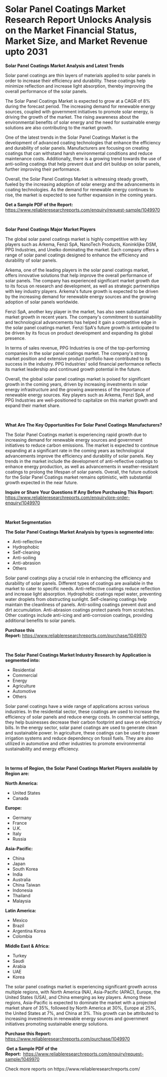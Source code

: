 <p><h1>Solar Panel Coatings Market Research Report Unlocks Analysis on the Market Financial Status, Market Size, and Market Revenue upto 2031</h1></p><p><strong>Solar Panel Coatings Market Analysis and Latest Trends</strong></p>
<p><p>Solar panel coatings are thin layers of materials applied to solar panels in order to increase their efficiency and durability. These coatings help minimize reflection and increase light absorption, thereby improving the overall performance of the solar panels.</p><p>The Solar Panel Coatings Market is expected to grow at a CAGR of 8% during the forecast period. The increasing demand for renewable energy sources, coupled with government initiatives to promote solar energy, is driving the growth of the market. The rising awareness about the environmental benefits of solar energy and the need for sustainable energy solutions are also contributing to the market growth.</p><p>One of the latest trends in the Solar Panel Coatings Market is the development of advanced coating technologies that enhance the efficiency and durability of solar panels. Manufacturers are focusing on creating coatings that can withstand harsh environmental conditions and reduce maintenance costs. Additionally, there is a growing trend towards the use of anti-soiling coatings that help prevent dust and dirt buildup on solar panels, further improving their performance.</p><p>Overall, the Solar Panel Coatings Market is witnessing steady growth, fueled by the increasing adoption of solar energy and the advancements in coating technologies. As the demand for renewable energy continues to rise, the market is expected to see further expansion in the coming years.</p></p>
<p><strong>Get a Sample PDF of the Report:&nbsp;</strong> <a href="https://www.reliableresearchreports.com/enquiry/request-sample/1049970">https://www.reliableresearchreports.com/enquiry/request-sample/1049970</a></p>
<p>&nbsp;</p>
<p><strong>Solar Panel Coatings Major Market Players</strong></p>
<p><p>The global solar panel coatings market is highly competitive with key players such as Arkema, Fenzi SpA, NanoTech Products, Koninklijke DSM, PPG Industries, and Unelko dominating the market. Each company offers a range of solar panel coatings designed to enhance the efficiency and durability of solar panels.</p><p>Arkema, one of the leading players in the solar panel coatings market, offers innovative solutions that help improve the overall performance of solar panels. The company has experienced significant market growth due to its focus on research and development, as well as strategic partnerships with key industry players. Arkema's future growth is expected to be driven by the increasing demand for renewable energy sources and the growing adoption of solar panels worldwide.</p><p>Fenzi SpA, another key player in the market, has also seen substantial market growth in recent years. The company's commitment to sustainability and technological advancements has helped it gain a competitive edge in the solar panel coatings market. Fenzi SpA's future growth is anticipated to be driven by its focus on product development and expanding its global presence.</p><p>In terms of sales revenue, PPG Industries is one of the top-performing companies in the solar panel coatings market. The company's strong market position and extensive product portfolio have contributed to its success in the industry. PPG Industries' solid financial performance reflects its market leadership and continued growth potential in the future. </p><p>Overall, the global solar panel coatings market is poised for significant growth in the coming years, driven by increasing investments in solar energy infrastructure and the growing awareness of the importance of renewable energy sources. Key players such as Arkema, Fenzi SpA, and PPG Industries are well-positioned to capitalize on this market growth and expand their market share.</p></p>
<p>&nbsp;</p>
<p><strong>What Are The Key Opportunities For Solar Panel Coatings Manufacturers?</strong></p>
<p><p>The Solar Panel Coatings market is experiencing rapid growth due to increasing demand for renewable energy sources and government initiatives to reduce carbon emissions. The market is expected to continue expanding at a significant rate in the coming years as technological advancements improve the efficiency and durability of solar panels. Key trends in the market include the development of anti-reflective coatings to enhance energy production, as well as advancements in weather-resistant coatings to prolong the lifespan of solar panels. Overall, the future outlook for the Solar Panel Coatings market remains optimistic, with substantial growth expected in the near future.</p></p>
<p><strong>Inquire or Share Your Questions If Any Before Purchasing This Report:</strong> <a href="https://www.reliableresearchreports.com/enquiry/pre-order-enquiry/1049970">https://www.reliableresearchreports.com/enquiry/pre-order-enquiry/1049970</a></p>
<p>&nbsp;</p>
<p><strong>Market Segmentation</strong></p>
<p><strong>The Solar Panel Coatings Market Analysis by types is segmented into:</strong></p>
<p><ul><li>Anti-reflective</li><li>Hydrophobic</li><li>Self-cleaning</li><li>Anti-soiling</li><li>Anti-abrasion</li><li>Others</li></ul></p>
<p><p>Solar panel coatings play a crucial role in enhancing the efficiency and durability of solar panels. Different types of coatings are available in the market to cater to specific needs. Anti-reflective coatings reduce reflection and increase light absorption. Hydrophobic coatings repel water, preventing water droplets from obstructing sunlight. Self-cleaning coatings help maintain the cleanliness of panels. Anti-soiling coatings prevent dust and dirt accumulation. Anti-abrasion coatings protect panels from scratches. Other coatings include anti-icing and anti-corrosion coatings, providing additional benefits to solar panels.</p></p>
<p><strong>Purchase this Report:&nbsp;</strong><a href="https://www.reliableresearchreports.com/purchase/1049970">https://www.reliableresearchreports.com/purchase/1049970</a></p>
<p>&nbsp;</p>
<p><strong>The Solar Panel Coatings Market Industry Research by Application is segmented into:</strong></p>
<p><ul><li>Residential</li><li>Commercial</li><li>Energy</li><li>Agriculture</li><li>Automotive</li><li>Others</li></ul></p>
<p><p>Solar panel coatings have a wide range of applications across various industries. In the residential sector, these coatings are used to increase the efficiency of solar panels and reduce energy costs. In commercial settings, they help businesses decrease their carbon footprint and save on electricity bills. In the energy sector, solar panel coatings are used to generate clean and sustainable power. In agriculture, these coatings can be used to power irrigation systems and reduce dependency on fossil fuels. They are also utilized in automotive and other industries to promote environmental sustainability and energy efficiency.</p></p>
<p>&nbsp;</p>
<p><strong>In terms of Region, the Solar Panel Coatings Market Players available by Region are:</strong></p>
<p>
    <p> <strong> North America: </strong>
        <ul>
            <li>United States</li>
            <li>Canada</li>
        </ul>
        </p> 
    <p> <strong> Europe: </strong>
        <ul>
            <li>Germany</li>
            <li>France</li>
            <li>U.K.</li>
            <li>Italy</li>
            <li>Russia</li>
        </ul>
        </p> 
    <p> <strong> Asia-Pacific: </strong>
        <ul>
            <li>China</li>
            <li>Japan</li>
            <li>South Korea</li>
            <li>India</li>
            <li>Australia</li>
            <li>China Taiwan</li>
            <li>Indonesia</li>
            <li>Thailand</li>
            <li>Malaysia</li>
        </ul>
        </p> 
    <p> <strong> Latin America: </strong>
        <ul>
            <li>Mexico</li>
            <li>Brazil</li>
            <li>Argentina Korea</li>
            <li>Colombia</li>
        </ul>
        </p> 
    <p> <strong> Middle East & Africa: </strong>
        <ul>
            <li>Turkey</li>
            <li>Saudi</li>
            <li>Arabia</li>
            <li>UAE</li>
            <li>Korea</li>
        </ul>
    </p>
    </p>
<p><p>The solar panel coatings market is experiencing significant growth across multiple regions, with North America (NA), Asia-Pacific (APAC), Europe, the United States (USA), and China emerging as key players. Among these regions, Asia-Pacific is expected to dominate the market with a projected market share of 35%, followed by North America at 30%, Europe at 25%, the United States at 7%, and China at 3%. This growth can be attributed to increasing investments in renewable energy sources and government initiatives promoting sustainable energy solutions.</p></p>
<p><strong>Purchase this Report: </strong><a href="https://www.reliableresearchreports.com/purchase/1049970">https://www.reliableresearchreports.com/purchase/1049970</a></p>
<p>&nbsp;<strong>Get a Sample PDF of the Report:&nbsp;&nbsp;</strong><a href="https://www.reliableresearchreports.com/enquiry/request-sample/1049970">https://www.reliableresearchreports.com/enquiry/request-sample/1049970</a></p>
<p><strong></strong></p>
<p>Check more reports on https://www.reliableresearchreports.com/</p>
